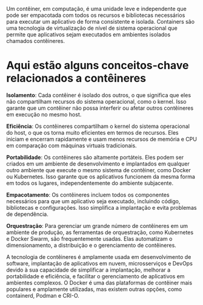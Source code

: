 Um contêiner, em computação, é uma unidade leve e independente que pode ser empacotada com todos os recursos e bibliotecas necessários para executar um aplicativo de forma consistente e isolada. Containers são uma tecnologia de virtualização de nível de sistema operacional que permite que aplicativos sejam executados em ambientes isolados chamados contêineres.

# Aqui estão alguns conceitos-chave relacionados a contêineres

**Isolamento**: Cada contêiner é isolado dos outros, o que significa que eles não compartilham recursos do sistema operacional, como o kernel. Isso garante que um contêiner não possa interferir ou afetar outros contêineres em execução no mesmo host.

**Eficiência**: Os contêineres compartilham o kernel do sistema operacional do host, o que os torna muito eficientes em termos de recursos. Eles iniciam e encerram rapidamente e usam menos recursos de memória e CPU em comparação com máquinas virtuais tradicionais.

**Portabilidade**: Os contêineres são altamente portáteis. Eles podem ser criados em um ambiente de desenvolvimento e implantados em qualquer outro ambiente que execute o mesmo sistema de contêiner, como Docker ou Kubernetes. Isso garante que os aplicativos funcionem da mesma forma em todos os lugares, independentemente do ambiente subjacente.

**Empacotamento**: Os contêineres incluem todos os componentes necessários para que um aplicativo seja executado, incluindo código, bibliotecas e configurações. Isso simplifica a implantação e evita problemas de dependência.

**Orquestração**: Para gerenciar um grande número de contêineres em um ambiente de produção, as ferramentas de orquestração, como Kubernetes e Docker Swarm, são frequentemente usadas. Elas automatizam o dimensionamento, a distribuição e o gerenciamento de contêineres.

A tecnologia de contêineres é amplamente usada em desenvolvimento de software, implantação de aplicativos em nuvem, microsserviços e DevOps devido à sua capacidade de simplificar a implantação, melhorar a portabilidade e eficiência, e facilitar o gerenciamento de aplicativos em ambientes complexos. O Docker é uma das plataformas de contêiner mais populares e amplamente utilizadas, mas existem outras opções, como containerd, Podman e CRI-O.
